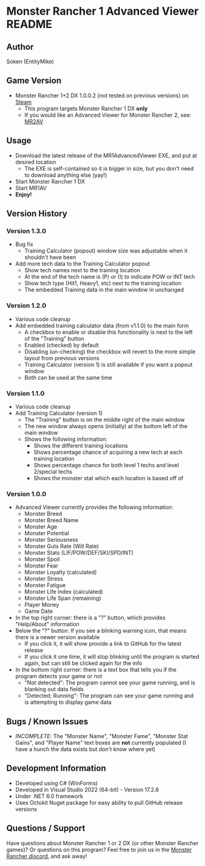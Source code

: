 # Monster Rancher 1 Advanced Viewer README

## Author

Soken (EntityMike)

## Game Version

* Monster Rancher 1+2 DX 1.0.0.2 (not tested on previous versions) on [Steam](https://store.steampowered.com/app/1716120/Monster_Rancher_1__2_DX/)
   * This program targets Monster Rancher 1 DX __only__
   * If you would like an Advanced Viewer for Monster Rancher 2, see: [MR2AV](https://github.com/Lexichu/mr2av_repo)

## Usage

* Download the latest release of the MR1AdvancedViewer EXE, and put at desired location
   * The EXE is self-contained so it is bigger in size, but you don't need to download anything else (yay!)
* Start Monster Rancher 1 DX
* Start MR1AV
* __Enjoy!__

## Version History

### Version 1.3.0
* Bug fix
   * Training Calculator (popout) window size was adjustable when it shouldn't have been
* Add more tech data to the Training Calculator popout
   * Show tech names next to the training location
   * At the end of the tech name is (P) or (I) to indicate POW or INT tech
   * Show tech type (Hit1, Heavy1, etc) next to the training location
   * The embedded Training data in the main window in unchanged

### Version 1.2.0
* Various code cleanup
* Add embedded training calculator data (from v1.1.0) to the main form
   * A checkbox to enable or disable this functionality is next to the left of the "Training" button
   * Enabled (checked) by default
   * Disabling (un-checking) the checkbox will revert to the more simple layout from previous versions
   * Training Calculator (version 1) is still available if you want a popout window
   * Both can be used at the same time

### Version 1.1.0
* Various code cleanup
* Add Training Calculator (version 1)
   * The "Training" button is on the middle right of the main window
   * The new window always opens (initially) at the bottom left of the main window
   * Shows the following information:
      * Shows the different training locations
      * Shows percentage chance of acquiring a new tech at each training location
      * Shows percentage chance for both level 1 techs and level 2/special techs
      * Shows the monster stat which each location is based off of

### Version 1.0.0
* Advanced Viewer currently provides the following information:
   * Monster Breed
   * Monster Breed Name
   * Monster Age
   * Monster Potential
   * Monster Seriousness
   * Monster Guts Rate (Will Rate)
   * Monster Stats (LIF/POW/DEF/SKI/SPD/INT)
   * Monster Spoil
   * Monster Fear
   * Monster Loyalty (calculated)
   * Monster Stress
   * Monster Fatigue
   * Monster Life Index (calculated)
   * Monster Life Span (remaining)
   * Player Money
   * Game Date
* In the top right corner: there is a "?" button, which provides "Help/About" information
* Below the "?" button: If you see a blinking warning icon, that means there is a newer version available
   * If you click it, it will show provide a link to GitHub for the latest release
   * If you click it one time, it will stop blinking until the program is started again, but can still be clicked again for the info
* In the bottom right corner: there is a text box that tells you if the program detects your game or not
   * "Not detected": The program cannot see your game running, and is blanking out data fields
   * "Detected; Running": The program can see your game running and is attempting to display game data

## Bugs / Known Issues

* _INCOMPLETE_: The "Monster Name", "Monster Fame", "Monster Stat Gains", and "Player Name" text boxes are __not__ currently populated (I have a hunch the data exists but don't know where yet)

## Development Information

* Developed using C# (WinForms)
* Developed in Visual Studio 2022 (64-bit) - Version 17.2.6
* Under .NET 6.0 framework
* Uses Octokit Nuget package for easy ability to pull GitHub release versions

## Questions / Support

Have questions about Monster Rancher 1 or 2 DX (or other Monster Rancher games)? Or questions on this program? Feel free to join us in the [Monster Rancher discord](https://discord.gg/dfdvXxFHBz), and ask away!
 
